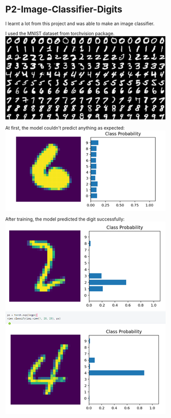 # P2-Image-Classifier-Digits

I learnt a lot from this project and was able to make an image classifier.

I used the MNIST dataset from torchvision package.
![MNIST Dataset](https://github.com/adinalini/P2-Image-Classifier-Digits/blob/master/Images/mnist.PNG)

At first, the model couldn't predict anything as expected:
![Before Training](https://github.com/adinalini/P2-Image-Classifier-Digits/blob/master/Images/before%20train.PNG)

After training, the model predicted the digit successfully:
![After Training 1](https://github.com/adinalini/P2-Image-Classifier-Digits/blob/master/Images/after%20train%202.PNG)
![After Training 2](https://github.com/adinalini/P2-Image-Classifier-Digits/blob/master/Images/after%20train.PNG)




